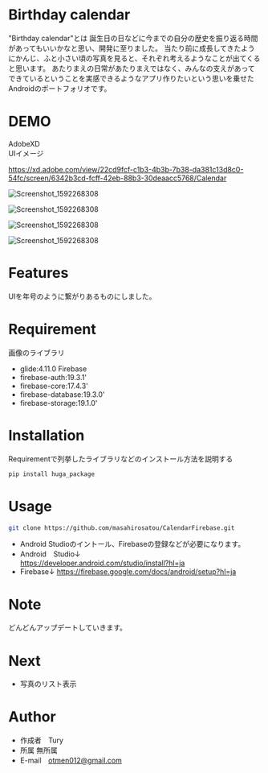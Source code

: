 # Birthday calendar


"Birthday calendar"とは
誕生日の日などに今までの自分の歴史を振り返る時間があってもいいかなと思い、開発に至りました。
当たり前に成長してきたようにかんじ、ふと小さい頃の写真を見ると、それぞれ考えるようなことが出てくると思います。
あたりまえの日常があたりまえではなく、みんなの支えがあってできているということを実感できるようなアプリ作りたいという思いを乗せたAndroidのポートフォリオです。

# DEMO
AdobeXD  
UIイメージ  

https://xd.adobe.com/view/22cd9fcf-c1b3-4b3b-7b38-da381c13d8c0-54fc/screen/6342b3cd-fcff-42eb-88b3-30deaacc5768/Calendar

![Screenshot_1592268308](https://user-images.githubusercontent.com/50650550/84772748-59c3e180-b016-11ea-8ca9-a8d2285fcd21.png)

![Screenshot_1592268308](https://user-images.githubusercontent.com/50650550/84772880-8677f900-b016-11ea-8228-d8768219aa92.png)

![Screenshot_1592268308](https://user-images.githubusercontent.com/50650550/84772905-955eab80-b016-11ea-90c2-4d237567a99f.png)

![Screenshot_1592268308](https://user-images.githubusercontent.com/50650550/84772909-98f23280-b016-11ea-905d-141a37ad931a.png)

# Features

UIを年号のように繋がりあるものにしました。

# Requirement

画像のライブラリ
* glide:4.11.0
Firebase
* firebase-auth:19.3.1'
* firebase-core:17.4.3'
* firebase-database:19.3.0'
* firebase-storage:19.1.0'

# Installation

Requirementで列挙したライブラリなどのインストール方法を説明する

```bash
pip install huga_package
```

# Usage

```bash
git clone https://github.com/masahirosatou/CalendarFirebase.git
```
* Android Studioのイントール、Firebaseの登録などが必要になります。
* Android　Studio↓  
https://developer.android.com/studio/install?hl=ja  
* Firebase↓
https://firebase.google.com/docs/android/setup?hl=ja  
# Note

どんどんアップデートしていきます。

# Next
* 写真のリスト表示


# Author

* 作成者　Tury
* 所属 無所属
* E-mail　otmen012@gmail.com
